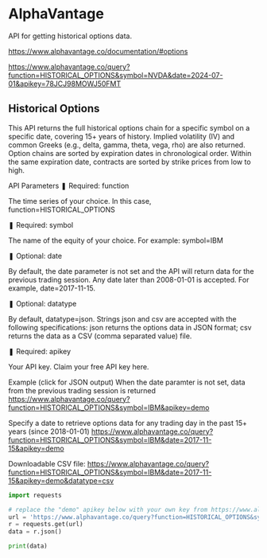 # AlphaVantage
API for getting historical options data.

https://www.alphavantage.co/documentation/#options

https://www.alphavantage.co/query?function=HISTORICAL_OPTIONS&symbol=NVDA&date=2024-07-01&apikey=78JCJ98MOWJ50FMT


## Historical Options 

This API returns the full historical options chain for a specific symbol on a specific date, covering 15+ years of history. Implied volatility (IV) and common Greeks (e.g., delta, gamma, theta, vega, rho) are also returned. Option chains are sorted by expiration dates in chronological order. Within the same expiration date, contracts are sorted by strike prices from low to high.


API Parameters
❚ Required: function

The time series of your choice. In this case, function=HISTORICAL_OPTIONS

❚ Required: symbol

The name of the equity of your choice. For example: symbol=IBM

❚ Optional: date

By default, the date parameter is not set and the API will return data for the previous trading session. Any date later than 2008-01-01 is accepted. For example, date=2017-11-15.

❚ Optional: datatype

By default, datatype=json. Strings json and csv are accepted with the following specifications: json returns the options data in JSON format; csv returns the data as a CSV (comma separated value) file.

❚ Required: apikey

Your API key. Claim your free API key here.


Example (click for JSON output)
When the date paramter is not set, data from the previous trading session is returned
https://www.alphavantage.co/query?function=HISTORICAL_OPTIONS&symbol=IBM&apikey=demo

Specify a date to retrieve options data for any trading day in the past 15+ years (since 2018-01-01)
https://www.alphavantage.co/query?function=HISTORICAL_OPTIONS&symbol=IBM&date=2017-11-15&apikey=demo

Downloadable CSV file:
https://www.alphavantage.co/query?function=HISTORICAL_OPTIONS&symbol=IBM&date=2017-11-15&apikey=demo&datatype=csv

```python
import requests

# replace the "demo" apikey below with your own key from https://www.alphavantage.co/support/#api-key
url = 'https://www.alphavantage.co/query?function=HISTORICAL_OPTIONS&symbol=IBM&apikey=demo'
r = requests.get(url)
data = r.json()

print(data)
```


